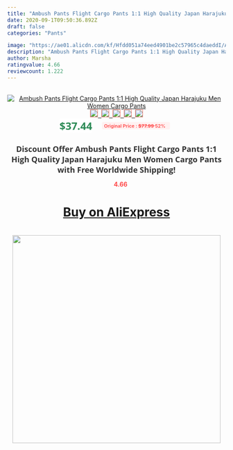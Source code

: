 ```yaml
---
title: "Ambush Pants Flight Cargo Pants 1:1 High Quality Japan Harajuku Men Women Cargo Pants"
date: 2020-09-1T09:50:36.892Z
draft: false
categories: "Pants"

image: "https://ae01.alicdn.com/kf/Hfdd051a74eed4901be2c57965c4daeddI/Ambush-Pants-Flight-Cargo-Pants-1-1-High-Quality-Japan-Harajuku-Men-Women-Cargo-Pants.jpg"
description: "Ambush Pants Flight Cargo Pants 1:1 High Quality Japan Harajuku Men Women Cargo Pants"
author: Marsha
ratingvalue: 4.66
reviewcount: 1.222
---
```

<br>
<div style="text-align: center;">
<a href="https://s.click.aliexpress.com/e/_Anlx01" target="_blank" rel="nofollow noopener noreferrer"><img alt="Ambush Pants Flight Cargo Pants 1:1 High Quality Japan Harajuku Men Women Cargo Pants" class="magnifier-image" src="https://ae01.alicdn.com/kf/Hfdd051a74eed4901be2c57965c4daeddI/Ambush-Pants-Flight-Cargo-Pants-1-1-High-Quality-Japan-Harajuku-Men-Women-Cargo-Pants.jpg_640x640.jpg">
<br>
<img style="border:1px solid salmon" src="https://ae01.alicdn.com/kf/Hfdd051a74eed4901be2c57965c4daeddI/Ambush-Pants-Flight-Cargo-Pants-1-1-High-Quality-Japan-Harajuku-Men-Women-Cargo-Pants.jpg_120x120.jpg">&nbsp;&nbsp;<img style="border:1px solid salmon" src="https://ae01.alicdn.com/kf/H424c0b86a90948c7aefe21f9ed30e823I/Ambush-Pants-Flight-Cargo-Pants-1-1-High-Quality-Japan-Harajuku-Men-Women-Cargo-Pants.jpg_120x120.jpg">&nbsp;&nbsp;<img style="border:1px solid salmon" src="https://ae01.alicdn.com/kf/H18ffbcb5871646cd8cbd91f5b4301042G/Ambush-Pants-Flight-Cargo-Pants-1-1-High-Quality-Japan-Harajuku-Men-Women-Cargo-Pants.jpg_120x120.jpg">&nbsp;&nbsp;<img style="border:1px solid salmon" src="https://ae01.alicdn.com/kf/He9b35873c637480cbc20eae666eee3399/Ambush-Pants-Flight-Cargo-Pants-1-1-High-Quality-Japan-Harajuku-Men-Women-Cargo-Pants.jpg_120x120.jpg">&nbsp;&nbsp;<img style="border:1px solid salmon" src="https://ae01.alicdn.com/kf/He0c735670d2f4e78bee7cb8543040787Y/Ambush-Pants-Flight-Cargo-Pants-1-1-High-Quality-Japan-Harajuku-Men-Women-Cargo-Pants.jpg_120x120.jpg"></a></div><br0>
<div style="text-align: center;"><span style="background-color: white; border: 0px; box-sizing: border-box; color: seagreen; display: inline-block; font-family: &quot;open sans&quot; , &quot;arial&quot; , &quot;helvetica&quot; , sans-serif , &quot;heiti&quot;; font-size: 24px; font-stretch: inherit; font-weight: 700; line-height: inherit; margin: 0px 10px 0px 0px; padding: 0px; vertical-align: middle;">$37.44 </span>
<span style="background: rgb(255 , 241 , 241); border-radius: 3px; border: 0px; box-sizing: border-box; color: #ff4747; display: inline-block; font-family: inherit; font-size: 12px; font-stretch: inherit; font-style: inherit; font-variant: inherit; font-weight: 600; line-height: inherit; margin: 0px; padding: 2px 5px; transform: scale(0.9); vertical-align: middle;">Original Price : <b style="text-decoration: line-through;">$77.99 </b> 52%&nbsp;&nbsp;</span></div>
<h1 style="color: #333333; display: inline-block; font-family: &quot;open sans&quot; , &quot;arial&quot; , &quot;helvetica&quot; , sans-serif , &quot;heiti&quot;; font-size: 18px; font-stretch: inherit; font-weight: 700; text-align: center;">Discount Offer Ambush Pants Flight Cargo Pants 1:1 High Quality Japan Harajuku Men Women Cargo Pants with Free Worldwide Shipping!</h1>
<div style="color: #ff4747; text-align: center;">
<img src="https://4.bp.blogspot.com/-M0ZcTcb-5uY/XleCXlxnR4I/AAAAAAAAAEc/OrjgMkXV1oMQFaCRZj5HQwOCBcu3w1FegCPcBGAYYCw/s1600/star.png" style="height: 15px;">&nbsp;<b>4.66</b></div>
<div class="button_cont" align="center"><a class="buynow_a" href="https://s.click.aliexpress.com/e/_Anlx01" target="_blank" rel="nofollow noopener noreferrer"><H1>Buy on AliExpress</H1></a></div><br>
<div class="separator" style="clear: both; text-align: center;">
<img src="https://lh3.googleusercontent.com/-pTy5HemUv9M/XlePHvY0dAI/AAAAAAAAAE4/0nX5iRUoIWY8eMW9Dpxeirr157OZliDIgCLcBGAsYHQ/s1600/badge.gif" width="480">
</div>
